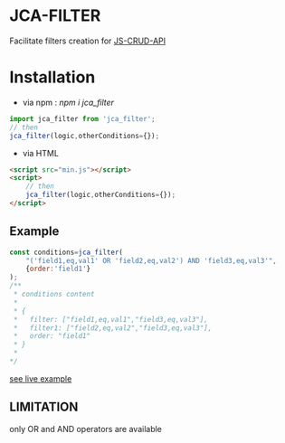 # JCA-FILTER

Facilitate filters creation for [JS-CRUD-API](https://github.com/thipages/js-crud-api)

# Installation


- via npm : _npm i jca_filter_

```javascript
import jca_filter from 'jca_filter';
// then
jca_filter(logic,otherConditions={});

```
- via HTML
```html
<script src="min.js"></script>
<script>
    // then
    jca_filter(logic,otherConditions={});
</script>
```
## Example

```javascript
const conditions=jca_filter(
    "('field1,eq,val1' OR 'field2,eq,val2') AND 'field3,eq,val3'",
    {order:'field1'}
);
/**
 * conditions content
 * 
 * {
 *   filter: ["field1,eq,val1","field3,eq,val3"],
 *   filter1: ["field2,eq,val2","field3,eq,val3"],
 *   order: "field1"
 * }
 * 
*/
```
[see live example](https://thipages.github.io/jca-filter/)
## LIMITATION
only OR and AND operators are available